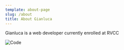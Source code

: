 ```yaml
---
template: about-page
slug: /about
title: About Gianluca
---
```

Gianluca is a web developer currently enrolled at RVCC

![Code](/assets/markus-spiske-qjnanf0jigk-unsplash.jpg "Code")